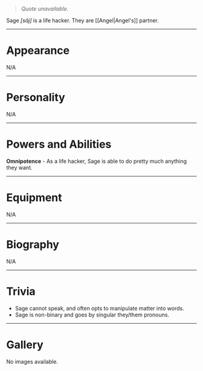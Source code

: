 > *Quote unavailable.*


Sage *\[sāj\]* is a life hacker. They are [[Angel|Angel's]] partner.
***
# Appearance
N/A
***
# Personality
N/A
***
# Powers and Abilities
**Omnipotence** - As a life hacker, Sage is able to do pretty much anything they want.
***
# Equipment
N/A
***
# Biography
N/A
***
# Trivia
- Sage cannot speak, and often opts to manipulate matter into words.
- Sage is non-binary and goes by singular they/them pronouns.
***
# Gallery
No images available.